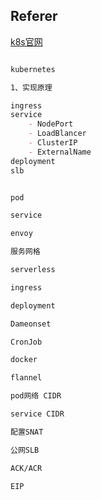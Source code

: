 ## Referer

[k8s官网](http://docs.kubernetes.org.cn/)

```markdown

kubernetes

1、实现原理

ingress
service
	- NodePort
	- LoadBlancer
	- ClusterIP
	- ExternalName    
deployment
slb


pod

service

envoy

服务网格

serverless

ingress

deployment

Dameonset

CronJob

docker

flannel

pod网络 CIDR

service CIDR

配置SNAT

公网SLB

ACK/ACR

EIP
```



